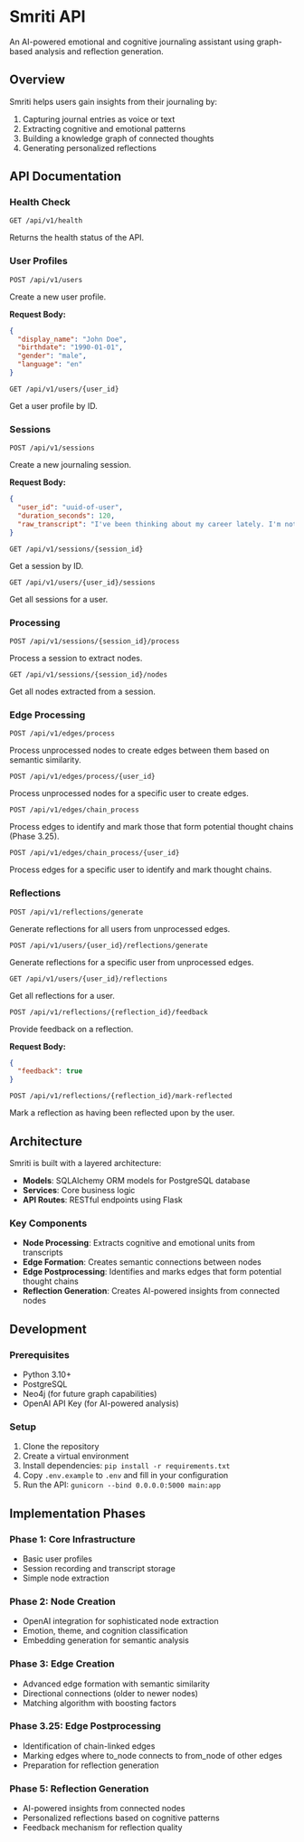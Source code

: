 # Smriti API

An AI-powered emotional and cognitive journaling assistant using graph-based analysis and reflection generation.

## Overview

Smriti helps users gain insights from their journaling by:

1. Capturing journal entries as voice or text
2. Extracting cognitive and emotional patterns
3. Building a knowledge graph of connected thoughts
4. Generating personalized reflections

## API Documentation

### Health Check

```
GET /api/v1/health
```

Returns the health status of the API.

### User Profiles

```
POST /api/v1/users
```

Create a new user profile.

**Request Body:**
```json
{
  "display_name": "John Doe",
  "birthdate": "1990-01-01",
  "gender": "male",
  "language": "en"
}
```

```
GET /api/v1/users/{user_id}
```

Get a user profile by ID.

### Sessions

```
POST /api/v1/sessions
```

Create a new journaling session.

**Request Body:**
```json
{
  "user_id": "uuid-of-user",
  "duration_seconds": 120,
  "raw_transcript": "I've been thinking about my career lately. I'm not sure if I'm on the right path. Sometimes I feel excited about my work, but other times I feel stuck."
}
```

```
GET /api/v1/sessions/{session_id}
```

Get a session by ID.

```
GET /api/v1/users/{user_id}/sessions
```

Get all sessions for a user.

### Processing

```
POST /api/v1/sessions/{session_id}/process
```

Process a session to extract nodes.

```
GET /api/v1/sessions/{session_id}/nodes
```

Get all nodes extracted from a session.

### Edge Processing

```
POST /api/v1/edges/process
```

Process unprocessed nodes to create edges between them based on semantic similarity.

```
POST /api/v1/edges/process/{user_id}
```

Process unprocessed nodes for a specific user to create edges.

```
POST /api/v1/edges/chain_process
```

Process edges to identify and mark those that form potential thought chains (Phase 3.25).

```
POST /api/v1/edges/chain_process/{user_id}
```

Process edges for a specific user to identify and mark thought chains.

### Reflections

```
POST /api/v1/reflections/generate
```

Generate reflections for all users from unprocessed edges.

```
POST /api/v1/users/{user_id}/reflections/generate
```

Generate reflections for a specific user from unprocessed edges.

```
GET /api/v1/users/{user_id}/reflections
```

Get all reflections for a user.

```
POST /api/v1/reflections/{reflection_id}/feedback
```

Provide feedback on a reflection.

**Request Body:**
```json
{
  "feedback": true
}
```

```
POST /api/v1/reflections/{reflection_id}/mark-reflected
```

Mark a reflection as having been reflected upon by the user.

## Architecture

Smriti is built with a layered architecture:

- **Models**: SQLAlchemy ORM models for PostgreSQL database
- **Services**: Core business logic 
- **API Routes**: RESTful endpoints using Flask

### Key Components

- **Node Processing**: Extracts cognitive and emotional units from transcripts
- **Edge Formation**: Creates semantic connections between nodes
- **Edge Postprocessing**: Identifies and marks edges that form potential thought chains
- **Reflection Generation**: Creates AI-powered insights from connected nodes

## Development

### Prerequisites

- Python 3.10+
- PostgreSQL
- Neo4j (for future graph capabilities)
- OpenAI API Key (for AI-powered analysis)

### Setup

1. Clone the repository
2. Create a virtual environment
3. Install dependencies: `pip install -r requirements.txt`
4. Copy `.env.example` to `.env` and fill in your configuration
5. Run the API: `gunicorn --bind 0.0.0.0:5000 main:app`

## Implementation Phases

### Phase 1: Core Infrastructure
- Basic user profiles
- Session recording and transcript storage
- Simple node extraction

### Phase 2: Node Creation
- OpenAI integration for sophisticated node extraction
- Emotion, theme, and cognition classification
- Embedding generation for semantic analysis

### Phase 3: Edge Creation
- Advanced edge formation with semantic similarity
- Directional connections (older to newer nodes)
- Matching algorithm with boosting factors

### Phase 3.25: Edge Postprocessing
- Identification of chain-linked edges
- Marking edges where to_node connects to from_node of other edges
- Preparation for reflection generation

### Phase 5: Reflection Generation
- AI-powered insights from connected nodes
- Personalized reflections based on cognitive patterns
- Feedback mechanism for reflection quality